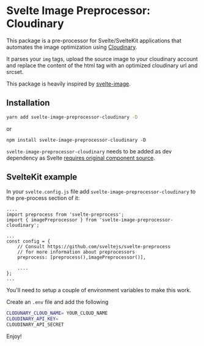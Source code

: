 # Svelte Image Preprocessor: Cloudinary

This package is a pre-processor for Svelte/SvelteKit applications that automates the image optimization using [Cloudinary](https://cloudinary.com/).

It parses your `img` tags, upload the source image to your cloudinary account and replace the content of the html tag with an optimized cloudinary url and srcset.

This package is heavily inspired by [svelte-image](https://github.com/matyunya/svelte-image).

## Installation 

```bash 
yarn add svelte-image-preprocessor-cloudinary -D
```

or 

```
npm install svelte-image-preprocessor-cloudinary -D
```

`svelte-image-preprocessor-cloudinary` needs to be added as dev dependency as Svelte [requires original component source](https://github.com/sveltejs/sapper-template#using-external-components).

## SvelteKit example

In your `svelte.config.js` file add `svelte-image-preprocessor-cloudinary` to the pre-process section of it:

```
....
import preprocess from 'svelte-preprocess';
import { imagePreprocessor } from 'svelte-image-preprocessor-cloudinary';

...
const config = {
	// Consult https://github.com/sveltejs/svelte-preprocess
	// for more information about preprocessors
	preprocess: [preprocess(),imagePreprocessor()],

	....
};
...

```
You'll need to setup a couple of environment variables to make this work.

Create an `.env` file and add the following


```bash
CLODUNARY_CLOUD_NAME= YOUR_CLOUD_NAME
CLOUDINARY_API_KEY=
CLOUDINARY_API_SECRET
```


Enjoy!